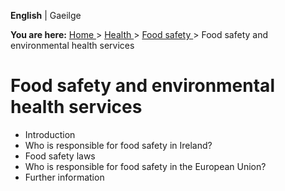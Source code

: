 **English** |  Gaeilge 

**You are here:** [ Home ](/en/) > [ Health ](/en/health/) > [ Food safety
](/en/health/food-safety/) > Food safety and environmental health services

#  Food safety and environmental health services

  * Introduction 
  * Who is responsible for food safety in Ireland? 
  * Food safety laws 
  * Who is responsible for food safety in the European Union? 
  * Further information 
